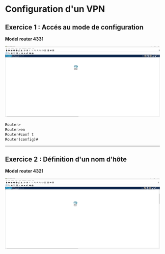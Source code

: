 # Configuration d'un VPN

## Exercice 1 : Accés au mode de configuration

**Model router 4331**

![Topologie Exercice 1](../img/Exo-1-VPN-topo.png)

```cli
Router>
Router>en
Router#conf t
Router(config)#
```

---

## Exercice 2 : Définition d'un nom d'hôte

**Model router 4321**

![Topologie Exercice 2](../img/Exo-2-VPN-topo.png)

